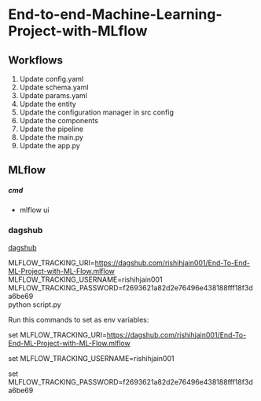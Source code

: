 # End-to-end-Machine-Learning-Project-with-MLflow


## Workflows

1. Update config.yaml
2. Update schema.yaml
3. Update params.yaml
4. Update the entity
5. Update the configuration manager in src config
6. Update the components
7. Update the pipeline 
8. Update the main.py
9. Update the app.py




## MLflow

##### cmd
- mlflow ui

### dagshub
[dagshub](https://dagshub.com/)

MLFLOW_TRACKING_URI=https://dagshub.com/rishihjain001/End-To-End-ML-Project-with-ML-Flow.mlflow \
MLFLOW_TRACKING_USERNAME=rishihjain001 \
MLFLOW_TRACKING_PASSWORD=f2693621a82d2e76496e438188fff18f3da6be69 \
python script.py

Run this commands to set as env variables:


set MLFLOW_TRACKING_URI=https://dagshub.com/rishihjain001/End-To-End-ML-Project-with-ML-Flow.mlflow

set MLFLOW_TRACKING_USERNAME=rishihjain001 

set MLFLOW_TRACKING_PASSWORD=f2693621a82d2e76496e438188fff18f3da6be69

```
